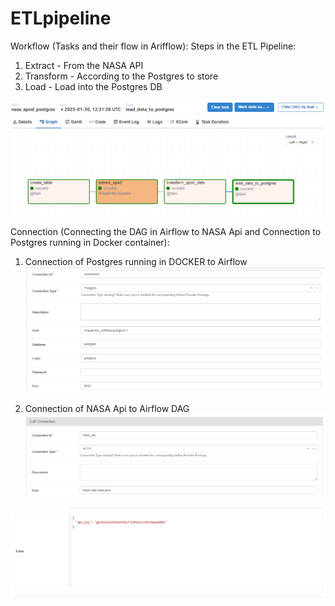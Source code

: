 # ETLpipeline

Workflow (Tasks and their flow in Arifflow):
Steps in the ETL Pipeline:

1. Extract - From the NASA API
2. Transform - According to the Postgres to store
3. Load - Load into the Postgres DB

![Workflow_image](airflow.PNG)

Connection (Connecting the DAG in Airflow to NASA Api and Connection to Postgres running in Docker container):
1. Connection of Postgres running in DOCKER to Airflow
![Connection](Connection.PNG)

2. Connection of NASA Api to Airflow DAG
![Api](api_key.PNG)

![Api](api.PNG)

